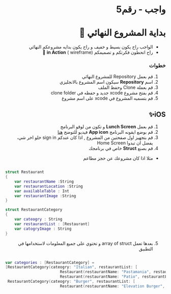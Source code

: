 
<div dir="rtl">
 
# واجب  - رقم5     
# بداية المشروع النهائي 🥳
- الواجب راح يكون بسيط و خفيف و راح يكون بدايه مشروعكم النهائي
-  راح اتحطون فكرتكم و تصميمكم (wireframe ) **in Action** 🥁
### خطوات 
1. قم بعمل Repository للمشروع النهائي
2. اسم **Repository**  سيكون اسم المشروع بالانجليزي
3. قم بعملة   Clone وحفظ الملف
4. قم بفتح مشروع xcode جديد و حفظه في clone folder
5. قم بتسميه المشروع في  xcode على اسم مشروع

## iOS✨

1. قم بعمل **Lunch Screen** و تكون من لوقو البرنامج
2. قم بوضع ايقونه البرنامج **App icon**
فيديو للتوضح [هنا](https://www.youtube.com/watch?v=6kD1IZfGsWQ) 
3. قم بتجهيز اول صفحتين  من المشروع , اذا كان عندكم sign in خلو اخر شي، يفضل ان تبدوا Home Screen
4. قم بصنع **Struct** خاص في برنامجك 
- مثلا اذا كان مشروعك عن حجز مطاعم
<div dir="ltr">


```Swift  

struct Restaurant
{
    var restaurantName :String
    var restaurantLocation :String
    var availableTable : Int
    var restaurantImage :String
}

struct RestaurantCategory
{
    var cateogry : String
    var restaurantList : [Restaurant]
    var catogryImage : String
}

```
</div>

5. بعدها تعمل array of struct و تحتوي على جميع المعلومات لاستخدامها في التطبيق

<div dir="ltr">

```Swift

var categories : [RestaurantCategory] =
[RestaurantCategory(cateogry: "Italian", restaurantList: [
                        Restaurant(restaurantName: "Pastamania", restaurantLocation: "Kuwait City", availableTable: 5, restaurantImage: "pastamania"),
                        Restaurant(restaurantName: "Patio", restaurantLocation: "Avenue", availableTable: 9, restaurantImage: "patio")], catogryImage:  "Italian"),
 RestaurantCategory(cateogry: "Burger", restaurantList: [
                        Restaurant(restaurantName: "Elevation Burger", restaurantLocation: "kuwait City", availableTable: 8, restaurantImage: "elevation")], catogryImage: "burger")]


```
</div>





</div>
